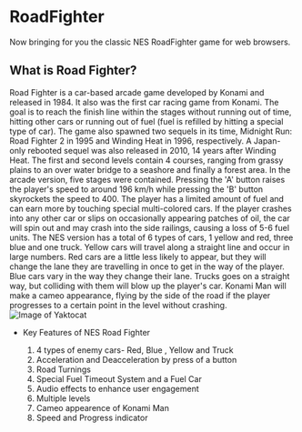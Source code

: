 # RoadFighter
Now bringing for you the classic NES RoadFighter game for web browsers.
## What is Road Fighter?
Road Fighter is a car-based arcade game developed by Konami and released in 1984. It also was the first car racing game from Konami. The goal is to reach the finish line within the stages without running out of time, hitting other cars or running out of fuel (fuel is refilled by hitting a special type of car). The game also spawned two sequels in its time, Midnight Run: Road Fighter 2 in 1995 and Winding Heat in 1996, respectively. A Japan-only rebooted sequel was also released in 2010, 14 years after Winding Heat.
   The first and second levels contain 4 courses, ranging from grassy plains to an over water bridge to a seashore and finally a forest area. In the arcade version, five stages were contained. Pressing the 'A' button raises the player's speed to around 196 km/h while pressing the 'B' button skyrockets the speed to 400. The player has a limited amount of fuel and can earn more by touching special multi-colored cars. If the player crashes into any other car or slips on occasionally appearing patches of oil, the car will spin out and may crash into the side railings, causing a loss of 5-6 fuel units. The NES version has a total of 6 types of cars, 1 yellow and red, three blue and one truck. Yellow cars will travel along a straight line and occur in large numbers. Red cars are a little less likely to appear, but they will change the lane they are travelling in once to get in the way of the player. Blue cars vary in the way they change their lane. Trucks goes on a straight way, but colliding with them will blow up the player's car. Konami Man will make a cameo appearance, flying by the side of the road if the player progresses to a certain point in the level without crashing.
![Image of Yaktocat](C:\Users\Samarth\Desktop\road.JPG)
   
+ Key Features of NES Road Fighter
    
    1. 4 types of enemy cars- Red, Blue , Yellow and Truck
    2. Acceleration and Deacceleration by press of a button
    3. Road Turnings
    4. Special Fuel Timeout System and a Fuel Car
    5. Audio effects to enhance user engagement
    6. Multiple levels
    7. Cameo appearence of Konami Man
    8. Speed and Progress indicator
    
